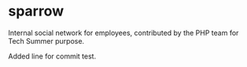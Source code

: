 sparrow
=======

Internal social network for employees, contributed by the PHP team for Tech Summer purpose.

Added line for commit test.
